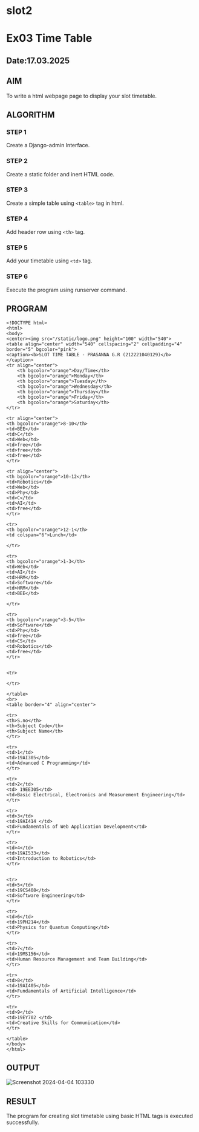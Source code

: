 # slot2

# Ex03 Time Table
## Date:17.03.2025


## AIM
To write a html webpage page to display your slot timetable.

## ALGORITHM
### STEP 1
Create a Django-admin Interface.

### STEP 2
Create a static folder and inert HTML code.

### STEP 3
Create a simple table using ```<table>``` tag in html.

### STEP 4
Add header row using ```<th>``` tag.

### STEP 5
Add your timetable using ```<td>``` tag.

### STEP 6
Execute the program using runserver command.

## PROGRAM
```
<!DOCTYPE html>
<html>
<body>
<center><img src="/static/logo.png" height="100" width="540">
<table align="center" width="540" cellspacing="2" cellpadding="4" border="5" bgcolor="pink">
<caption><b>SLOT TIME TABLE - PRASANNA G.R (212221040129)</b></caption>
<tr align="center">
    <th bgcolor="orange">Day/Time</th>
    <th bgcolor="orange">Monday</th>
    <th bgcolor="orange">Tuesday</th>
    <th bgcolor="orange">Wednesday</th>
    <th bgcolor="orange">Thursday</th>
    <th bgcolor="orange">Friday</th>
    <th bgcolor="orange">Saturday</th>
</tr>

<tr align="center">
<th bgcolor="orange">8-10</th>
<td>BEE</td>
<td>C</td>
<td>Web</td>
<td>free</td>
<td>free</td>
<td>free</td>
</tr>

<tr align="center">
<th bgcolor="orange">10-12</th>
<td>Robotics</td>
<td>Web</td>
<td>Phy</td>
<td>C</td>
<td>AI</td>
<td>free</td>
</tr>

<tr>
<th bgcolor="orange">12-1</th>
<td colspan="6">Lunch</td>

</tr>

<tr>
<th bgcolor="orange">1-3</th>
<td>Web</td>
<td>AI</td>
<td>HRM</td>
<td>Software</td>
<td>HRM</td>
<td>BEE</td>

</tr>

<tr>
<th bgcolor="orange">3-5</th>
<td>Software</td>
<td>Phy</td>
<td>free</td>
<td>CS</td>
<td>Robotics</td>
<td>free</td>
</tr>


<tr>

</tr>

</table>
<br>
<table border="4" align="center">

<tr>
<th>S.no</th>
<th>Subject Code</th>
<th>Subject Name</th>
</tr>

<tr>
<td>1</td>
<td>19AI305</td>
<td>Advanced C Programming</td>
</tr>

<tr>
<td>2</td>
<td> 19EE305</td>
<td>Basic Electrical, Electronics and Measurement Engineering</td>
</tr>

<tr>
<td>3</td>
<td>19AI414 </td>
<td>Fundamentals of Web Application Development</td>
</tr>

<tr>
<td>4</td>
<td>19AI533</td>
<td>Introduction to Robotics</td>
</tr>


<tr>
<td>5</td>
<td>19CS408</td>
<td>Software Engineering</td>
</tr>

<tr>
<td>6</td>
<td>19PH214</td>
<td>Physics for Quantum Computing</td>
</tr>
 
<tr>
<td>7</td>
<td>19MS156</td>
<td>Human Resource Management and Team Building</td>
</tr>

<tr>
<td>8</td>
<td>19AI405</td>
<td>Fundamentals of Artificial Intelligence</td>
</tr>

<tr>
<td>9</td>
<td>19EY702 </td>
<td>Creative Skills for Communication</td>
</tr>

</table>
</body>
</html>
```

## OUTPUT

![Screenshot 2024-04-04 103330](https://github.com/PrasannaCse68/slot2/assets/127935950/f7534bdc-b284-4815-9261-1fe6b5f4be6c)


## RESULT
The program for creating slot timetable using basic HTML tags is executed successfully.
